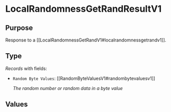 # LocalRandomnessGetRandResultV1

## Purpose

<!-- --8<-- [start:purpose] -->
Response to a [[LocalRandomnessGetRandV1#localrandomnessgetrandv1]].

<!-- --8<-- [end:purpose] -->

## Type

<!-- --8<-- [start:type] -->
<div class="type">

*Records* with fields:
- `Random Byte Values`: [[RandomByteValuesV1#randombytevaluesv1]]

  *The random number or random data in a byte value*

</div>
<!-- --8<-- [end:type] -->

## Values

